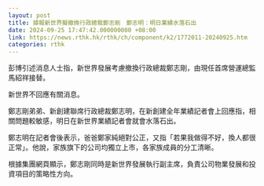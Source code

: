 ```yaml
---
layout: post
title: 據報新世界擬撤換行政總裁鄭志剛　鄭志明：明日業績水落石出
date: 2024-09-25 17:47:42.000000000 +08:00
link: https://news.rthk.hk/rthk/ch/component/k2/1772011-20240925.htm
categories: rthk
---
```


彭博引述消息人士指，新世界發展考慮撤換行政總裁鄭志剛，由現任首席營運總監馬紹祥接替。

新世界不回應有關消息。

鄭志剛弟弟、新創建聯席行政總裁鄭志明，在新創建全年業績記者會上回應指，相關問題較敏感，明日在新世界業績記者會就會水落石出。

鄭志明在記者會後表示，爸爸鄭家純絕對公正，又指「若果我做得不好，換人都很正常」。他說，家族旗下的公司均獨立上市，各家族成員的分工清晰。

根據集團網頁顯示，鄭志剛同時是新世界發展執行副主席，負責公司物業發展和投資項目的策略性方向。
